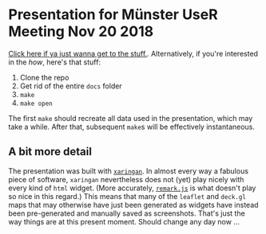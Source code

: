 # Presentation for Münster UseR Meeting Nov 20 2018

[Click here if ya just wanna get to the
stuff.](https://mpadge.github.io/ms-user-meetup-nov2018/slides/ms-meetup-nov18.html#1).
Alternatively, if you're interested in the *how*, here's that stuff:

1. Clone the repo
2. Get rid of the entire `docs` folder
3. `make`
4. `make open`

The first `make` should recreate all data used in the presentation, which may
take a while. After that, subsequent `make`s will be effectively instantaneous.

## A bit more detail

The presentation was built with [`xaringan`](https://github.com/yihui/xaringan).
In almost every way a fabulous piece of software, `xaringan` nevertheless does
not (yet) play nicely with every kind of `html` widget. (More accurately,
[`remark.js`](https://remark.js) is what doesn't play so nice in this regard.)
This means that many of the `leaflet` and `deck.gl` maps that may otherwise have
just been generated as widgets have instead been pre-generated and manually
saved as screenshots.  That's just the way things are at this present moment.
Should change any day now ...

